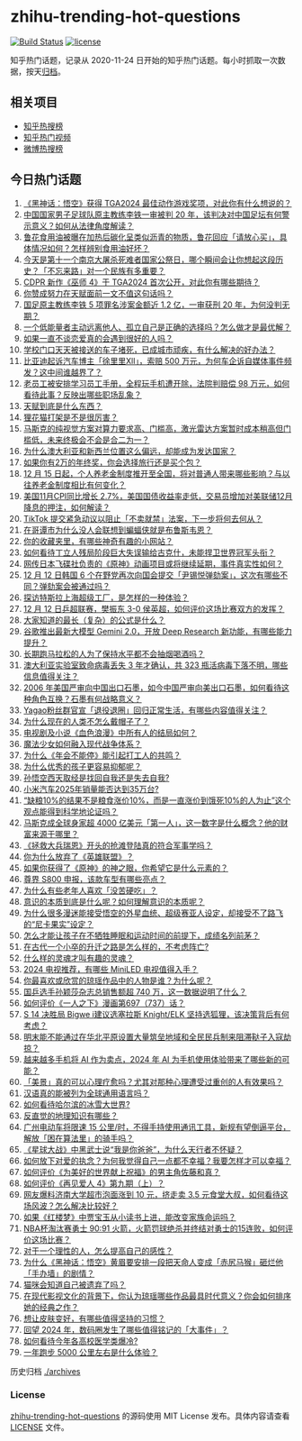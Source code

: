 # zhihu-trending-hot-questions

[![Build Status](https://github.com/justjavac/zhihu-trending-hot-questions/workflows/ci/badge.svg?branch=master)](https://github.com/justjavac/zhihu-trending-hot-questions/actions)
[![license](https://img.shields.io/github/license/justjavac/zhihu-trending-hot-questions)](https://github.com/justjavac/zhihu-trending-hot-questions/blob/master/LICENSE)

知乎热门话题，记录从 2020-11-24
日开始的知乎热门话题。每小时抓取一次数据，按天[归档](./archives)。

## 相关项目

- [知乎热搜榜](https://github.com/justjavac/zhihu-trending-top-search)
- [知乎热门视频](https://github.com/justjavac/zhihu-trending-hot-video)
- [微博热搜榜](https://github.com/justjavac/weibo-trending-hot-search)

## 今日热门话题

<!-- BEGIN -->
<!-- 最后更新时间 Fri Dec 13 2024 11:28:23 GMT+0800 (China Standard Time) -->

1. [《黑神话：悟空》获得 TGA2024 最佳动作游戏奖项，对此你有什么想说的？](https://www.zhihu.com/question/6731212122)
1. [中国国家男子足球队原主教练李铁一审被判 20 年，该判决对中国足坛有何警示意义？如何从法律角度解读？](https://www.zhihu.com/question/6726935830)
1. [鲁花食用油被曝在加热后碳化呈类似沥青的物质，鲁花回应「请放心买」，具体情况如何？怎样辨别食用油好坏？](https://www.zhihu.com/question/6685351670)
1. [今天是第十一个南京大屠杀死难者国家公祭日，哪个瞬间会让你想起这段历史？「不忘来路」对一个民族有多重要？](https://www.zhihu.com/question/6589259992)
1. [CDPR 新作《巫师 4》于 TGA2024 首次公开，对此你有哪些期待？](https://www.zhihu.com/question/6730436924)
1. [你赞成努力在天赋面前一文不值这句话吗？](https://www.zhihu.com/question/2761720618)
1. [国足原主教练李铁 5 项罪名涉案金额近 1.2 亿，一审获刑 20 年，为何没判无期？](https://www.zhihu.com/question/6730700630)
1. [一个低能量者主动远离他人、孤立自己是正确的选择吗？怎么做才是最优解？](https://www.zhihu.com/question/5750551855)
1. [如果一直不谈恋爱真的会遇到很好的人吗？](https://www.zhihu.com/question/4247239909)
1. [学校门口天天被接送的车子堵死，已成城市顽疾，有什么解决的好办法？](https://www.zhihu.com/question/3029471476)
1. [比亚迪起诉汽车博主「徐里里Xll」，索赔 500 万元，为何车企诉自媒体事件频发？这中间谁越界了？](https://www.zhihu.com/question/6647130110)
1. [老员工被安排学习员工手册，全程玩手机遭开除，法院判赔偿 98 万元，如何看待此事？反映出哪些职场乱象？](https://www.zhihu.com/question/6641583590)
1. [天赋到底是什么东西？](https://www.zhihu.com/question/569518012)
1. [狸花猫打架是不是很厉害？](https://www.zhihu.com/question/455692258)
1. [马斯克的纯视觉方案对算力要求高、门槛高，激光雷达方案暂时成本稍高但门槛低，未来终极会不会是合二为一？](https://www.zhihu.com/question/6097947096)
1. [为什么澳大利亚和新西兰位置这么偏远，却能成为发达国家？](https://www.zhihu.com/question/6348988744)
1. [如果你有2万的年终奖，你会选择旅行还是买个包？](https://www.zhihu.com/question/5372869990)
1. [12 月 15 日起，个人养老金制度推开至全国，将对普通人带来哪些影响？与以往养老金制度相比有何变化？](https://www.zhihu.com/question/6647159558)
1. [美国11月CPI同比增长 2.7%，美国国债收益率走低，交易员增加对美联储12月降息的押注，如何解读？](https://www.zhihu.com/question/6601611338)
1. [TikTok 提交紧急动议以阻止「不卖就禁」法案，下一步将何去何从？](https://www.zhihu.com/question/6460180072)
1. [在哥谭市为什么没人会联想到蝙蝠侠就是布鲁斯韦恩？](https://www.zhihu.com/question/296672537)
1. [你的收藏夹里，有哪些神奇有趣的小网站？](https://www.zhihu.com/question/374997641)
1. [如何看待丁立人残局阶段巨大失误输给古克什，未能捍卫世界冠军头衔？](https://www.zhihu.com/question/6693129730)
1. [网传日本飞碟社负责的《原神》动画项目或将继续延期，事件真实性如何？](https://www.zhihu.com/question/6566301005)
1. [12 月 12 日韩国 6 个在野党再次向国会提交「尹锡悦弹劾案」，这次有哪些不同？弹劾案会被通过吗？](https://www.zhihu.com/question/6673797372)
1. [探访特斯拉上海超级工厂，是怎样的一种体验？](https://www.zhihu.com/question/5813853725)
1. [12 月 12 日乒超联赛，樊振东 3-0 侯英超，如何评价这场比赛双方的发挥？](https://www.zhihu.com/question/6663562790)
1. [大家知道的最长（复杂）的公式是什么？](https://www.zhihu.com/question/22172597)
1. [谷歌推出最新大模型 Gemini 2.0，开放 Deep Research 新功能，有哪些能力提升？](https://www.zhihu.com/question/6633411738)
1. [长期跑马拉松的人为了保持水平都不会抽烟喝酒吗？](https://www.zhihu.com/question/3335193998)
1. [澳大利亚实验室致命病毒丢失 3 年才确认，共 323 瓶活病毒下落不明，哪些信息值得关注？](https://www.zhihu.com/question/6575154499)
1. [2006 年美国严审向中国出口石墨，如今中国严审向美出口石墨，如何看待这种角色互换？石墨有何战略意义？](https://www.zhihu.com/question/6105958473)
1. [Yagao粉丝群官宣「退役退圈」回归正常生活，有哪些内容值得关注？](https://www.zhihu.com/question/6634402762)
1. [为什么现在的人类不怎么戴帽子了？](https://www.zhihu.com/question/628651243)
1. [电视剧及小说《血色浪漫》中所有人的结局如何？](https://www.zhihu.com/question/20514550)
1. [魔法少女如何融入现代战争体系？](https://www.zhihu.com/question/629106355)
1. [为什么《年会不能停》能引起打工人的共鸣？](https://www.zhihu.com/question/5975412735)
1. [为什么优秀的孩子更容易抑郁呢？](https://www.zhihu.com/question/5054592439)
1. [孙悟空西天取经是找回自我还是失去自我?](https://www.zhihu.com/question/5775220811)
1. [小米汽车2025年销量能否达到35万台?](https://www.zhihu.com/question/6538930879)
1. [“缺粮10%的结果不是粮食涨价10%，而是一直涨价到饿死10%的人为止”这个观点能得到科学地论证吗？](https://www.zhihu.com/question/616291306)
1. [马斯克成全球身家超 4000 亿美元「第一人」，这一数字是什么概念？他的财富来源于哪里？](https://www.zhihu.com/question/6632765414)
1. [《拯救大兵瑞恩》开头的抢滩登陆真的符合军事学吗？](https://www.zhihu.com/question/273748436)
1. [你为什么放弃了《英雄联盟》？](https://www.zhihu.com/question/375754922)
1. [如果你获得了《原神》的神之眼，你希望它是什么元素的？](https://www.zhihu.com/question/6351897929)
1. [尊界 S800 申报，该款车型有哪些亮点？](https://www.zhihu.com/question/6471320922)
1. [为什么有些老年人喜欢「没苦硬吃」？](https://www.zhihu.com/question/3532165167)
1. [意识的本质到底是什么呢？如何理解意识的本质呢？](https://www.zhihu.com/question/5686929060)
1. [为什么很多漫迷能接受悟空的外星血统、超级赛亚人设定，却接受不了路飞的“尼卡果实”设定？](https://www.zhihu.com/question/616972351)
1. [怎么才能让孩子在不牺牲睡眠和运动时间的前提下，成绩名列前茅？](https://www.zhihu.com/question/430865519)
1. [在古代一个小卒的升迁之路是怎么样的，不考虑阵亡?](https://www.zhihu.com/question/644623722)
1. [什么样的灵魂才叫有趣的灵魂？](https://www.zhihu.com/question/40606427)
1. [2024 电视推荐，有哪些 MiniLED 电视值得入手？](https://www.zhihu.com/question/6645554757)
1. [你最喜欢或欣赏的琼瑶作品中的人物是谁？为什么呢？](https://www.zhihu.com/question/5955802788)
1. [国乒选手孙颖莎杂志总销售额超 740 万，这一数据说明了什么？](https://www.zhihu.com/question/6663330752)
1. [如何评价《一人之下》漫画第697（737）话？](https://www.zhihu.com/question/6694748267)
1. [S 14 决胜局 Bigwe i建议选塞拉斯 Knight/ELK 坚持选狐狸，该决策背后有何考虑？](https://www.zhihu.com/question/6381996649)
1. [明末能不能通过在华北平原设置大量筑垒地域和全民民兵制来阻滞鞑子入寇劫掠？](https://www.zhihu.com/question/6516446777)
1. [越来越多手机将 AI 作为卖点，2024 年 AI 为手机使用体验带来了哪些新的可能？](https://www.zhihu.com/question/6477111281)
1. [「美景」真的可以心理疗愈吗？尤其对那种心理遭受过重创的人有效果吗？](https://www.zhihu.com/question/6539988612)
1. [汉语真的能被列为全球通用语言吗？](https://www.zhihu.com/question/388253357)
1. [如何看待哈尔滨的冰雪大世界?](https://www.zhihu.com/question/265214308)
1. [反直觉的地理知识有哪些？](https://www.zhihu.com/question/661995893)
1. [广州电动车将限速 15 公里/时，不得手持使用通讯工具，新规有望倒逼平台，解放「困在算法里」的骑手吗？](https://www.zhihu.com/question/6565968003)
1. [《星球大战》中黑武士说“我是你爸爸”，为什么天行者不怀疑？](https://www.zhihu.com/question/453691789)
1. [如何放下对爱的执念？为何我觉得自己一点都不幸福？我要怎样才可以幸福？](https://www.zhihu.com/question/6058101246)
1. [如何评价《为美好的世界献上祝福》的男主角佐藤和真？](https://www.zhihu.com/question/62675196)
1. [如何评价《再见爱人 4》第九期（上）？](https://www.zhihu.com/question/6653083544)
1. [网友爆料济南大学超市泡面涨到 10 元，挤走卖 3.5 元食堂大叔，如何看待这场风波？怎么解决比较好？](https://www.zhihu.com/question/6424849506)
1. [如果《红楼梦》中贾宝玉从小读书上进，能改变家族命运吗？](https://www.zhihu.com/question/1422800422)
1. [NBA杯淘汰赛勇士 90:91 火箭，火箭罚球绝杀并终结对勇士的15连败，如何评价这场比赛？](https://www.zhihu.com/question/6641320402)
1. [对于一个理性的人，怎么提高自己的感性？](https://www.zhihu.com/question/5074836314)
1. [为什么《黑神话：悟空》黄眉要安排一段把天命人变成「赤尻马猴」砸烂他「手办墙」的剧情？](https://www.zhihu.com/question/666560551)
1. [猫咪会知道自己被遗弃了吗？](https://www.zhihu.com/question/2516889155)
1. [在现代影视文化的背景下，你认为琼瑶哪些作品最具时代意义？你会如何排序她的经典之作？](https://www.zhihu.com/question/5936685860)
1. [想让皮肤变好，有哪些值得坚持的习惯？](https://www.zhihu.com/question/5480951217)
1. [回望 2024 年，数码圈发生了哪些值得铭记的「大事件」？](https://www.zhihu.com/question/6485902285)
1. [如何看待今年各高校医学类爆冷?](https://www.zhihu.com/question/662320819)
1. [一年跑步 5000 公里左右是什么体验？](https://www.zhihu.com/question/4914387107)

<!-- END -->

历史归档 [./archives](./archives)

### License

[zhihu-trending-hot-questions](https://github.com/justjavac/zhihu-trending-hot-questions)
的源码使用 MIT License 发布。具体内容请查看 [LICENSE](./LICENSE) 文件。
